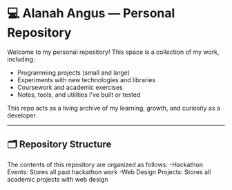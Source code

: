 # 💻 Alanah Angus — Personal Repository

Welcome to my personal repository! This space is a collection of my work, including:

- Programming projects (small and large)
- Experiments with new technologies and libraries
- Coursework and academic exercises
- Notes, tools, and utilities I've built or tested

This repo acts as a living archive of my learning, growth, and curiosity as a developer.

---

## 🗂️ Repository Structure

The contents of this repository are organized as follows:
-Hackathon Events: Stores all past hackathon work
-Web Design Projects: Stores all academic projects with web design


